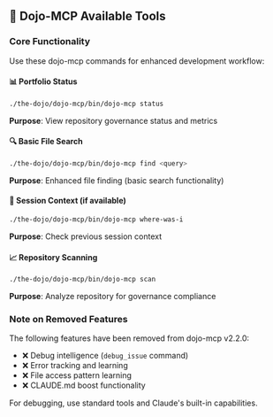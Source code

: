 ## 🚀 Dojo-MCP Available Tools

### Core Functionality
Use these dojo-mcp commands for enhanced development workflow:

#### 📊 Portfolio Status
```bash
./the-dojo/dojo-mcp/bin/dojo-mcp status
```
**Purpose**: View repository governance status and metrics

#### 🔍 Basic File Search
```bash
./the-dojo/dojo-mcp/bin/dojo-mcp find <query>
```
**Purpose**: Enhanced file finding (basic search functionality)

#### 🚀 Session Context (if available)
```bash
./the-dojo/dojo-mcp/bin/dojo-mcp where-was-i
```
**Purpose**: Check previous session context

#### 📈 Repository Scanning
```bash
./the-dojo/dojo-mcp/bin/dojo-mcp scan
```
**Purpose**: Analyze repository for governance compliance

### Note on Removed Features
The following features have been removed from dojo-mcp v2.2.0:
- ❌ Debug intelligence (`debug_issue` command)
- ❌ Error tracking and learning
- ❌ File access pattern learning
- ❌ CLAUDE.md boost functionality

For debugging, use standard tools and Claude's built-in capabilities.